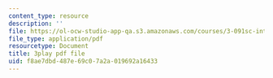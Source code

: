 ```yaml
---
content_type: resource
description: ''
file: https://ol-ocw-studio-app-qa.s3.amazonaws.com/courses/3-091sc-introduction-to-solid-state-chemistry-fall-2010/f8ae7dbd487e69c07a2a019692a16433_StY_01uUFSY.pdf
file_type: application/pdf
resourcetype: Document
title: 3play pdf file
uid: f8ae7dbd-487e-69c0-7a2a-019692a16433
---
```

